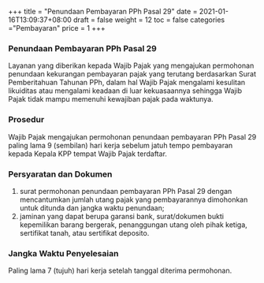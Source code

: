 +++
title = "Penundaan Pembayaran PPh Pasal 29"
date = 2021-01-16T13:09:37+08:00
draft = false
weight = 12
toc = false
categories ="Pembayaran"
price = 1
+++
### Penundaan Pembayaran PPh Pasal 29
Layanan yang diberikan kepada Wajib Pajak yang mengajukan permohonan penundaan kekurangan pembayaran pajak yang terutang berdasarkan Surat Pemberitahuan Tahunan PPh, dalam hal Wajib Pajak mengalami kesulitan likuiditas atau mengalami keadaan di luar kekuasaannya sehingga Wajib Pajak tidak mampu memenuhi kewajiban pajak pada waktunya.

### Prosedur
Wajib Pajak mengajukan permohonan penundaan pembayaran PPh Pasal 29 paling lama 9 (sembilan) hari kerja sebelum jatuh tempo pembayaran kepada Kepala KPP tempat Wajib Pajak terdaftar.

### Persyaratan dan Dokumen
1. surat permohonan penundaan pembayaran PPh Pasal 29 dengan mencantumkan jumlah utang pajak yang pembayarannya dimohonkan untuk ditunda dan jangka waktu penundaan;
2. jaminan yang dapat berupa garansi bank, surat/dokumen bukti kepemilikan barang bergerak, penanggungan utang oleh pihak ketiga, sertifikat tanah, atau sertifikat deposito.

### Jangka Waktu Penyelesaian
Paling lama 7 (tujuh) hari kerja setelah tanggal diterima permohonan.